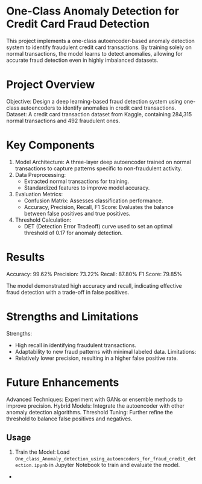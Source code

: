 
# One-Class Anomaly Detection for Credit Card Fraud Detection

This project implements a one-class autoencoder-based anomaly detection system to identify fraudulent credit card transactions. By training solely on normal transactions, the model learns to detect anomalies, allowing for accurate fraud detection even in highly imbalanced datasets.

# Project Overview

Objective: Design a deep learning-based fraud detection system using one-class autoencoders to identify anomalies in credit card transactions.
Dataset: A credit card transaction dataset from Kaggle, containing 284,315 normal transactions and 492 fraudulent ones.

# Key Components

1. Model Architecture: A three-layer deep autoencoder trained on normal transactions to capture patterns specific to non-fraudulent activity.
2. Data Preprocessing:
   - Extracted normal transactions for training.
   - Standardized features to improve model accuracy.
3. Evaluation Metrics:
   - Confusion Matrix: Assesses classification performance.
   - Accuracy, Precision, Recall, F1 Score: Evaluates the balance between false positives and true positives.
4. Threshold Calculation:
   - DET (Detection Error Tradeoff) curve used to set an optimal threshold of 0.17 for anomaly detection.

# Results

Accuracy: 99.62%
Precision: 73.22%
Recall: 87.80%
F1 Score: 79.85%

The model demonstrated high accuracy and recall, indicating effective fraud detection with a trade-off in false positives.

# Strengths and Limitations

Strengths: 
  - High recall in identifying fraudulent transactions.
  - Adaptability to new fraud patterns with minimal labeled data.
Limitations: 
  - Relatively lower precision, resulting in a higher false positive rate.

# Future Enhancements

Advanced Techniques: Experiment with GANs or ensemble methods to improve precision.
Hybrid Models: Integrate the autoencoder with other anomaly detection algorithms.
Threshold Tuning: Further refine the threshold to balance false positives and negatives.


## Usage

1. Train the Model:
   Load `One_class_Anomaly_detection_using_autoencoders_for_fraud_credit_detection.ipynb` in Jupyter Notebook to train and evaluate the model.

-
